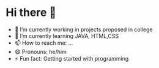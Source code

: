 # Hi there 👋

- 🔭 I’m currently working in projects proposed in college
- 🌱 I’m currently learning JAVA, HTML,CSS
- 📫 How to reach me: ...
- 😄 Pronouns: he/him
- ⚡ Fun fact: Getting started with programming
